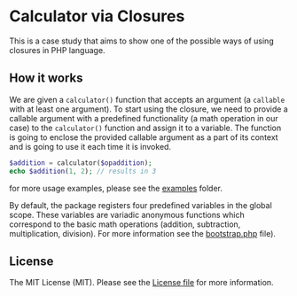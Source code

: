 # Calculator via Closures

This is a case study that aims to show one of the possible ways of using closures in PHP language.
 

## How it works
 
We are given a `calculator()` function that accepts an argument (a `callable` with at least one argument). To start
using the closure, we need to provide a callable argument with a predefined functionality (a math operation in our case)
to the `calculator()` function and assign it to a variable. The function is going to enclose the provided callable
argument as a part of its context and is going to use it each time it is invoked.

```php
$addition = calculator($opaddition);
echo $addition(1, 2); // results in 3
```
for more usage examples, please see the [examples](examples/) folder.

By default, the package registers four predefined variables in the global scope. These variables are variadic anonymous
functions which correspond to the basic math operations (addition, subtraction, multiplication, division). For more
information see the [bootstrap.php](src/Operations/bootstrap.php) file).


## License

The MIT License (MIT). Please see the [License file](LICENSE.md) for more information.
